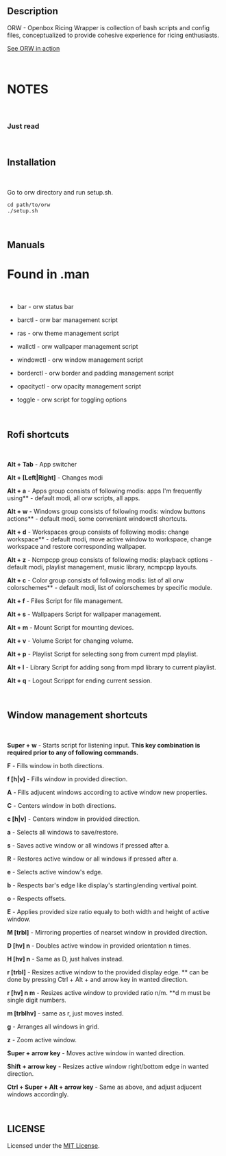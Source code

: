 ## Description

ORW - Openbox Ricing Wrapper is collection of bash scripts and config files, conceptualized to provide cohesive experience for ricing enthusiasts.  
  
[See ORW in action](https://youtu.be/Ey00BAovhuE)  

<br>


# NOTES

<br>

### 
### Just read 


<br>

## Installation

<br>

Go to orw directory and run setup.sh.  

`cd path/to/orw`  
`./setup.sh`  


<br>

## Manuals
# Found in .man
<br>


* bar - orw status bar

* barctl - orw bar management script

* ras - orw theme management script

* wallctl - orw wallpaper management script

* windowctl - orw window management script

* borderctl - orw border and padding management script

* opacityctl - orw opacity management script

* toggle - orw script for toggling options

<br>

## Rofi shortcuts

<br>

**Alt + Tab** - App switcher

**Alt + [Left|Right]** - Changes modi

**Alt + a** - Apps group
consists of following modis: apps I'm frequently using** - default modi, all orw scripts, all apps.

**Alt + w** - Windows group
consists of following modis: window buttons actions** - default modi, some conveniant windowctl shortcuts.

**Alt + d** - Workspaces group
consists of following modis: change workspace** - default modi, move active window to workspace, change workspace and restore corresponding wallpaper.

**Alt + z** - Ncmpcpp group
consists of following modis: playback options - default modi, playlist management, music library, ncmpcpp layouts.

**Alt + c** - Color group
consists of following modis: list of all orw colorschemes** - default modi, list of colorschemes by specific module.

**Alt + f** - Files
Script for file management.

**Alt + s** - Wallpapers
Script for wallpaper management.

**Alt + m** - Mount
Script for mounting devices.

**Alt + v** - Volume
Script for changing volume.

**Alt + p** - Playlist
Script for selecting song from current mpd playlist.

**Alt + l** - Library
Script for adding song from mpd library to current playlist.

**Alt + q** - Logout
Scrippt for ending current session.




<br>

## Window management shortcuts

<br>



**Super + w** - Starts script for listening input.
**This key combination is required prior to any of following commands.**

**F** - Fills window in both directions.

**f [h|v]** - Fills window in provided direction.

**A** - Fills adjucent windows according to active window new properties.

**C** - Centers window in both directions.

**c [h|v]** - Centers window in provided direction.

**a** - Selects all windows to save/restore.

**s** - Saves active window or all windows if pressed after a.

**R** - Restores active window or all windows if pressed after a.

**e** - Selects active window's edge.

**b** - Respects bar's edge like display's starting/ending vertival point.

**o** - Respects offsets.

**E** - Applies provided size ratio equaly to both width and height of active window.

**M [trbl]** - Mirroring properties of nearset window in provided direction.

**D [hv] n** - Doubles active window in provided orientation n times.

**H [hv] n** - Same as D, just halves instead.

**r [trbl]** - Resizes active window to the provided display edge.
** can be done by pressing Ctrl + Alt + and arrow key in wanted direction.

**r [hv] n m** - Resizes active window to provided ratio n/m.
**d m must be single digit numbers.

**m [trblhv]** - same as r, just moves insted.

**g** - Arranges all windows in grid.

**z** - Zoom active window.

**Super + arrow key** - Moves active window in wanted direction.

**Shift + arrow key** - Resizes active window right/bottom edge in wanted direction.

**Ctrl + Super + Alt + arrow key** - Same as above, and adjust adjucent windows accordingly.

<br>

## LICENSE

Licensed under the [MIT License](LICENSE).
